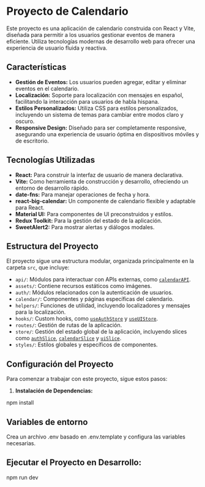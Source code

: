 # Proyecto de Calendario

Este proyecto es una aplicación de calendario construida con React y Vite, diseñada para permitir a los usuarios gestionar eventos de manera eficiente. Utiliza tecnologías modernas de desarrollo web para ofrecer una experiencia de usuario fluida y reactiva.

## Características

- **Gestión de Eventos:** Los usuarios pueden agregar, editar y eliminar eventos en el calendario.
- **Localización:** Soporte para localización con mensajes en español, facilitando la interacción para usuarios de habla hispana.
- **Estilos Personalizados:** Utiliza CSS para estilos personalizados, incluyendo un sistema de temas para cambiar entre modos claro y oscuro.
- **Responsive Design:** Diseñado para ser completamente responsive, asegurando una experiencia de usuario óptima en dispositivos móviles y de escritorio.

## Tecnologías Utilizadas

- **React:** Para construir la interfaz de usuario de manera declarativa.
- **Vite:** Como herramienta de construcción y desarrollo, ofreciendo un entorno de desarrollo rápido.
- **date-fns:** Para manejar operaciones de fecha y hora.
- **react-big-calendar:** Un componente de calendario flexible y adaptable para React.
- **Material UI:** Para componentes de UI preconstruidos y estilos.
- **Redux Toolkit:** Para la gestión del estado de la aplicación.
- **SweetAlert2:** Para mostrar alertas y diálogos modales.

## Estructura del Proyecto

El proyecto sigue una estructura modular, organizada principalmente en la carpeta `src`, que incluye:

- `api/`: Módulos para interactuar con APIs externas, como [`calendarAPI`](src/api/calendarAPI.js).
- `assets/`: Contiene recursos estáticos como imágenes.
- `auth/`: Módulos relacionados con la autenticación de usuarios.
- `calendar/`: Componentes y páginas específicas del calendario.
- `helpers/`: Funciones de utilidad, incluyendo localizadores y mensajes para la localización.
- `hooks/`: Custom hooks, como [`useAuthStore`](src/hooks/useAuthStore.js) y [`useUIStore`](src/hooks/useUIStore.js).
- `routes/`: Gestión de rutas de la aplicación.
- `store/`: Gestión del estado global de la aplicación, incluyendo slices como [`authSlice`](src/store/auth/authSlice.js), [`calendarSlice`](src/store/calendar/calendarSlice.js) y [`uiSlice`](src/store/ui/uiSlice.js).
- `styles/`: Estilos globales y específicos de componentes.

## Configuración del Proyecto

Para comenzar a trabajar con este proyecto, sigue estos pasos:

1. **Instalación de Dependencias:**


npm install



## Variables de entorno

Crea un archivo .env basado en .env.template y configura las variables necesarias.

## Ejecutar el Proyecto en Desarrollo:


npm run dev